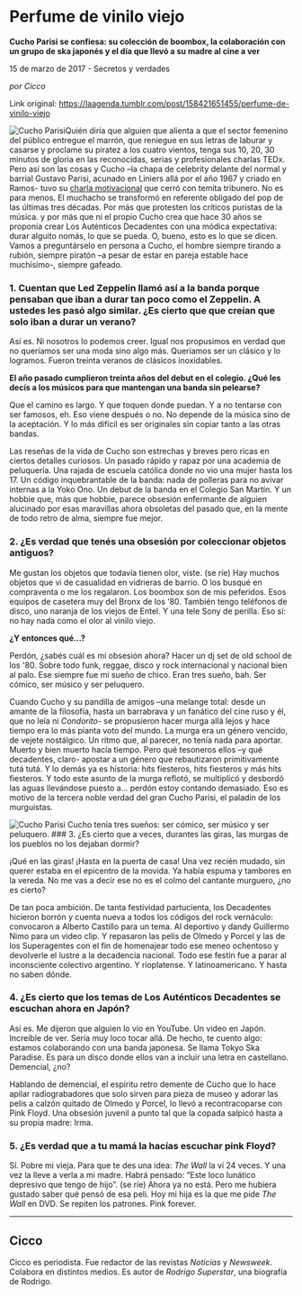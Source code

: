 # Perfume de vinilo viejo

**Cucho Parisi se confiesa: su colección de boombox, la colaboración con un grupo de ska japonés y el día que llevó a su madre al cine a ver**

15 de marzo de 2017 - Secretos y verdades

_por Cicco_

Link original: https://laagenda.tumblr.com/post/158421651455/perfume-de-vinilo-viejo

![Cucho Parisi](https://64.media.tumblr.com/c94c534d9d01f04b31c2bfe4ef19441f/tumblr_inline_pjzp27703H1t6q87u_500.jpg)Quién diría que alguien que alienta a que el sector femenino del público entregue el marrón, que reniegue en sus letras de laburar y casarse y proclame su piratez a los cuatro vientos, tenga sus 10, 20, 30 minutos de gloria en las reconocidas, serias y profesionales charlas TEDx. Pero así son las cosas y Cucho –la chapa de celebrity delante del normal y barrial Gustavo Parisi, acunado en Liniers allá por el año 1967 y criado en Ramos- tuvo su [charla motivacional](https://youtu.be/HOr71Q7gVEs) que cerró con temita tribunero. No es para menos. El muchacho se transformó en referente obligado del pop de las últimas tres décadas. Por más que protesten los críticos puristas de la música. y por más que ni el propio Cucho crea que hace 30 años se proponía crear Los Auténticos Decadentes con una módica expectativa: durar alguito nomás, lo que se pueda. O, bueno, esto es lo que se dicen. Vamos a preguntárselo en persona a Cucho, el hombre siempre tirando a rubión, siempre piratón –a pesar de estar en pareja estable hace muchísimo-, siempre gafeado.

### 1. Cuentan que Led Zeppelin llamó así a la banda porque pensaban que iban a durar tan poco como el Zeppelin. A ustedes les pasó algo similar. ¿Es cierto que que creían que solo iban a durar un verano?

Así es. Ni nosotros lo podemos creer. Igual nos propusimos en verdad que no queríamos ser una moda sino algo más. Queríamos ser un clásico y lo logramos. Fueron treinta veranos de clásicos inoxidables.

**El año pasado cumplieron treinta años del debut en el colegio. ¿Qué les decís a los músicos para que mantengan una banda sin pelearse?**  

Que el camino es largo. Y que toquen donde puedan. Y a no tentarse con ser famosos, eh. Eso viene después o no. No depende de la música sino de la aceptación. Y lo más difícil es ser originales sin copiar tanto a las otras bandas.

Las reseñas de la vida de Cucho son estrechas y breves pero ricas en ciertos detalles curiosos. Un pasado rápido y rapaz por una academia de peluquería. Una rajada de escuela católica donde no vio una mujer hasta los 17. Un código inquebrantable de la banda: nada de polleras para no avivar internas a la Yoko Ono. Un debut de la banda en el Colegio San Martín. Y un hobbie que, más que hobbie, parece obsesión enfermante de alguien alucinado por esas maravillas ahora obsoletas del pasado que, en la mente de todo retro de alma, siempre fue mejor.

### 2. ¿Es verdad que tenés una obsesión por coleccionar objetos antiguos?

Me gustan los objetos que todavía tienen olor, viste. (se ríe) Hay muchos objetos que vi de casualidad en vidrieras de barrio. O los busqué en compraventa o me los regalaron. Los boombox son de mis peferidos. Esos equipos de casetera muy del Bronx de los ‘80. También tengo teléfonos de disco, uno naranja de los viejos de Entel. Y una tele Sony de perilla. Eso sí: no hay nada como el olor al vinilo viejo.

**¿Y entonces qué…?**  

Perdón, ¿sabés cuál es mi obsesión ahora? Hacer un dj set de old school de los '80. Sobre todo funk, reggae, disco y rock internacional y nacional bien al palo. Ese siempre fue mi sueño de chico. Eran tres sueño, bah. Ser cómico, ser músico y ser peluquero. 

Cuando Cucho y su pandilla de amigos –una melange total: desde un amante de la filosofía, hasta un barrabrava y un fanático del cine ruso y él, que no leía ni *Condorito*- se propusieron hacer murga allá lejos y hace tiempo era lo más pianta voto del mundo. La murga era un género vencido, de vejete nostálgico. Un ritmo que, al parecer, no tenía nada para aportar. Muerto y bien muerto hacía tiempo. Pero qué tesoneros ellos –y qué decadentes, claro- apostar a un género que rebautizaron primitivamente tutá tutá. Y lo demás ya es historia: hits fiesteros, hits fiesteros y más hits fiesteros. Y todo este asunto de la murga reflotó, se multiplicó y desbordó las aguas llevándose puesto a… perdón estoy contando demasiado. Eso es motivo de la tercera noble verdad del gran Cucho Parisi, el paladín de los murguistas.

![Cucho Parisi](https://64.media.tumblr.com/c94c534d9d01f04b31c2bfe4ef19441f/tumblr_inline_pjzp27703H1t6q87u_500.jpg) Cucho tenía tres sueños: ser cómico, ser músico y ser peluquero. ### 3. ¿Es cierto que a veces, durantes las giras, las murgas de los pueblos no los dejaban dormir?

¡Qué en las giras! ¡Hasta en la puerta de casa! Una vez recién mudado, sin querer estaba en el epicentro de la movida. Ya había espuma y tambores en la vereda. No me vas a decir ese no es el colmo del cantante murguero, ¿no es cierto?

De tan poca ambición. De tanta festividad partucienta, los Decadentes hicieron borrón y cuenta nueva a todos los códigos del rock vernáculo: convocaron a Alberto Castillo para un tema. Al deportivo y dandy Guillermo Nimo para un video clip. Y repasaron las pelis de Olmedo y Porcel y las de los Superagentes con el fin de homenajear todo ese meneo ochentoso y devolverle el lustre a la decadencia nacional. Todo ese festín fue a parar al inconsciente colectivo argentino. Y rioplatense. Y latinoamericano. Y hasta no saben dónde.

### 4. ¿Es cierto que los temas de Los Auténticos Decadentes se escuchan ahora en Japón?

Así es. Me dijeron que alguien lo vio en YouTube. Un video en Japón. Increíble de ver. Sería muy loco tocar allá. De hecho, te cuento algo: estamos colaborando con una banda japonesa. Se llama Tokyo Ska Paradise. Es para un disco donde ellos van a incluir una letra en castellano. Demencial, ¿no?

Hablando de demencial, el espíritu retro demente de Cucho que lo hace apilar radiograbadores que solo sirven para pieza de museo y adorar las pelis a calzón quitado de Olmedo y Porcel, lo llevó a recontracoparse con Pink Floyd. Una obsesión juvenil a punto tal que la copada salpicó hasta a su propia madre: Irma.

### 5. ¿Es verdad que a tu mamá la hacías escuchar pink Floyd?

Sí. Pobre mi vieja. Para que te des una idea: *The Wall* la ví 24 veces. Y una vez la lleve a verla a mi madre. Habrá pensado: “Este loco lunático depresivo que tengo de hijo”. (se ríe) Ahora ya no está. Pero me hubiera gustado saber qué pensó de esa peli. Hoy mi hija es la que me pide *The Wall* en DVD. Se repiten los patrones. Pink forever.

  




---

 Cicco
------

 Cicco es periodista. Fue redactor de las revistas *Noticias* y *Newsweek*. Colabora en distintos medios. Es autor de *Rodrigo Superstar*, una biografía de Rodrigo. 

